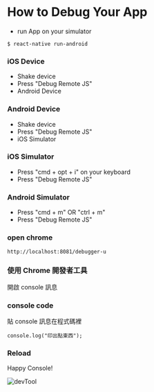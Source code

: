 # How to Debug Your App

- run App on your simulator
```
$ react-native run-android
```

### iOS Device
- Shake device
- Press "Debug Remote JS"
- Android Device

### Android Device
- Shake device
- Press "Debug Remote JS"
- iOS Simulator

### iOS Simulator
- Press "cmd + opt + i" on your keyboard
- Press "Debug Remote JS"

### Android Simulator
- Press "cmd + m" OR "ctrl + m"
- Press "Debug Remote JS"  

### open chrome 
`http://localhost:8081/debugger-u`

### 使用 Chrome 開發者工具
開啟 console 訊息

### console code
貼 console 訊息在程式碼裡
```
console.log("印出點東西");
```

### Reload
Happy Console!

![devTool](https://i.imgur.com/6iHawaF.png)

